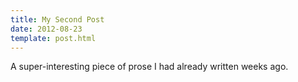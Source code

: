```yaml
---
title: My Second Post
date: 2012-08-23
template: post.html
---
```


A super-interesting piece of prose I had already written weeks ago.